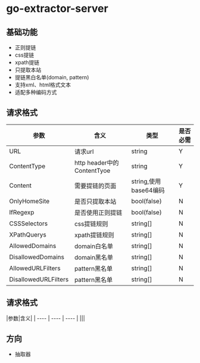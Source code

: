 # go-extractor-server

## 基础功能
* 正则提链
* css提链
* xpath提链
* 只提取本站
* 提链黑白名单(domain, pattern)
* 支持xml、html格式文本
* 适配多种编码方式

## 请求格式

|参数|含义|类型|是否必需|
| ---- | ---- | ---- | ---- |
|URL|请求url|string|Y|
|ContentType|http header中的ContentTyoe|string|Y|
|Content|需要提链的页面|string,使用base64编码|Y|
|OnlyHomeSite|是否只提取本站|bool(false)|N|
|IfRegexp|是否使用正则提链|bool(false)|N|
|CSSSelectors|css提链规则|string[]|N|
|XPathQuerys|xpath提链规则|string[]|N|
|AllowedDomains|domain白名单|string[]|N|
|DisallowedDomains|domain黑名单|string[]|N|
|AllowedURLFilters|pattern黑名单|string[]|N|
|DisallowedURLFilters|pattern黑名单|string[]|N|

## 请求格式
|参数|含义|
| ---- | ---- | ---- |
|||
## 方向
* 抽取器
